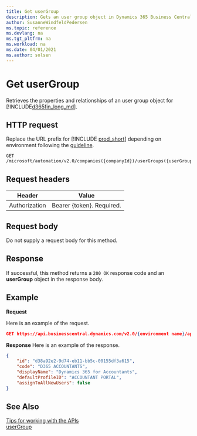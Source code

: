 ```yaml
---
title: Get userGroup
description: Gets an user group object in Dynamics 365 Business Central.
author: SusanneWindfeldPedersen
ms.topic: reference
ms.devlang: na
ms.tgt_pltfrm: na
ms.workload: na
ms.date: 04/01/2021
ms.author: solsen
---
```


<!-- NOTE: This article is an auto-generated stub from the metadata file. -->
<!-- The sections marked with an EDIT_IS_REQUIRED require manual editing. -->
# Get userGroup

Retrieves the properties and relationships of an user group object for [!INCLUDE[d365fin_long_md](../../includes/d365fin_long_md.md)].

## HTTP request

Replace the URL prefix for [!INCLUDE [prod_short](../../includes/prod_short.md)] depending on environment following the [guideline](../../api-reference/v2.0/enabling-apis-for-dynamics-nav.md).

```
GET /microsoft/automation/v2.0/companies({companyId})/userGroups({userGroupId})
```

## Request headers

|Header|Value|
|------|-----|
|Authorization  |Bearer {token}. Required. |

## Request body

Do not supply a request body for this method.

## Response

If successful, this method returns a ```200 OK``` response code and an **userGroup** object in the response body.

## Example

**Request**

Here is an example of the request.

```json
GET https://api.businesscentral.dynamics.com/v2.0/{environment name}/api/microsoft/automation/v2.0/companies({companyId})/userGroups({userGroupId})
```

**Response**
Here is an example of the response.

```json
{
    "id": "d38a92e2-9d74-eb11-bb5c-00155df3a615",
    "code": "D365 ACCOUNTANTS",
    "displayName": "Dynamics 365 for Accountants",
    "defaultProfileID": "ACCOUNTANT PORTAL",
    "assignToAllNewUsers": false
}
```
## See Also

[Tips for working with the APIs](../../developer/devenv-connect-apps-tips.md)  
[userGroup](../resources/dynamics_userGroup.md)
